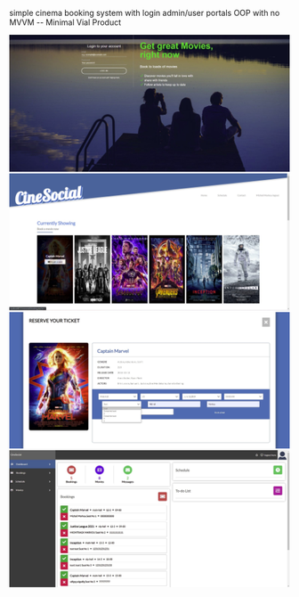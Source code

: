 simple cinema booking system with login admin/user portals OOP with no MVVM -- Minimal Vial Product

<img src="img/php1.jpg" width="600">
<img src="img/php2.jpg" width="600">
<img src="img/php3.jpg" width="600">
<img src="img/php4.jpg" width="600">
